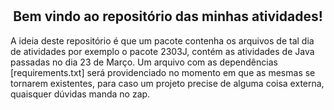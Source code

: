 #

<h2 align=center> Bem vindo ao repositório das minhas atividades!</h2>



A ideia deste repositório é que um pacote contenha os arquivos de tal dia de atividades por exemplo o pacote 2303J, contém as atividades de Java passadas no dia 23 de Março. Um arquivo com as dependências [requirements.txt] será providenciado no momento em que as mesmas se tornarem existentes, para caso um projeto precise de alguma coisa externa, quaisquer dúvidas manda no zap.
